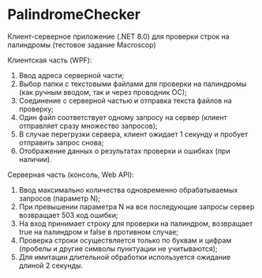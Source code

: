 # PalindromeChecker
<p>Клиент-серверное приложение (.NET 8.0) для проверки строк на палиндромы (тестовое задание Macroscop)</p>
<p>Клиентская часть (WPF):</p>
<ol>
  <li>Ввод адреса серверной части;</li>
  <li>Выбор папки с текстовыми файлами для проверки на палиндромы (как ручным вводом, так и через проводник ОС);</li>
  <li>Соединение с серверной частью и отправка текста файлов на проверку;</li>
  <li>Один файл соответствует одному запросу на сервер (клиент отправляет сразу множество запросов);</li>
  <li>В случае перегрузки сервера, клиент ожидает 1 секунду и пробует отправить запрос снова;</li>
  <li>Отображение данных о результатах проверки и ошибках (при наличии).</li>
</ol>
<p>Серверная часть (консоль, Web API):</p>
<ol>
  <li>Ввод максимально количества одновременно обрабатываемых запросов (параметр N);</li>
  <li>При превышении параметра N на все последующие запросы сервер возвращает 503 код ошибки;</li>
  <li>На вход принимает строку для проверки на палиндром, возвращает true на палиндром и false в противном случае;</li>
  <li>Проверка строки осуществляется только по буквам и цифрам (пробелы и другие символы пунктуации не учитываются);</li>
  <li>Для имитации длительной обработки используется ожидание длиной 2 секунды.</li>
</ol>
